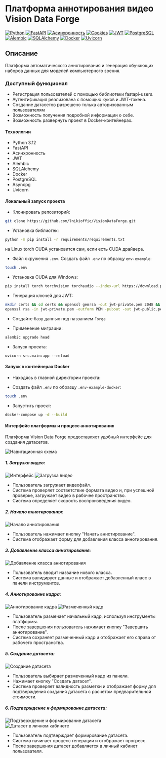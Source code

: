 # Платформа аннотирования видео Vision Data Forge

[![Python](https://img.shields.io/badge/-Python-464646?style=flat-square&logo=Python)](https://www.python.org/) [![FastAPI](https://img.shields.io/badge/-FastAPI-464646?style=flat-square&logo=fastapi)](https://fastapi.tiangolo.com/) [![Асинхронность](https://img.shields.io/badge/-Асинхронность-464646?style=flat-square&logo=Асинхронность)]() [![Cookies](https://img.shields.io/badge/-Cookies-464646?style=flat-square&logo=Cookies)]() [![JWT](https://img.shields.io/badge/-JWT-464646?style=flat-square&logo=JWT)]() [![PostgreSQL](https://img.shields.io/badge/-PostgreSQL-464646?style=flat-square&logo=PostgreSQL)](https://www.postgresql.org/) [![Alembic](https://img.shields.io/badge/-Alembic-464646?style=flat-square&logo=Alembic)](https://alembic.sqlalchemy.org/en/latest/) [![SQLAlchemy](https://img.shields.io/badge/-SQLAlchemy-464646?style=flat-square&logo=SQLAlchemy)](https://www.sqlalchemy.org/) [![Docker](https://img.shields.io/badge/-Docker-464646?style=flat-square&logo=docker)](https://www.docker.com/) [![Uvicorn](https://img.shields.io/badge/-Uvicorn-464646?style=flat-square&logo=uvicorn)](https://www.uvicorn.org/)

## Описание

Платформа автоматического аннотирования и генерация обучающих наборов данных для моделей компьютерного зрения.

### Доступный функционал

- Регистрация пользователей с помощью библиотеки fastapi-users.
- Аутентификация реализована с помощью куков и JWT-токена.
- Создание датасетов разрешено толька авторизованным пользователям
- Возможность получения подробной информации о себе.
- Возможность развернуть проект в Docker-контейнерах.

#### Технологии

- Python 3.12
- FastAPI
- Асинхронность
- JWT
- Alembic
- SQLAlchemy
- Docker
- PostgreSQL
- Asyncpg
- Uvicorn

#### Локальный запуск проекта

- Клонировать репозиторий:
```bash
git clone https://github.com/lnikioffic/VisionDataForge.git
```

- Установка библиотек:
```bash
python -m pip install -r requirements/requirements.txt 
```
на Linux torch CUDA установится сам, если есть CUDA драйвера.


- Файл окружения `.env`. Создать файл `.env` по образцу `env-example`:
```bash
touch .env
```

- Установка CUDA для Windows:
```bash
pip install torch torchvision torchaudio --index-url https://download.pytorch.org/whl/cu121
```

- Генерация ключей для JWT:
```bash
mkdir certs && cd certs && openssl genrsa -out jwt-private.pem 2048 && \
openssl rsa -in jwt-private.pem -outform PEM -pubout -out jwt-public.pem

```
- Создайте базу данных под названием `Forge`

- Применение миграции:
```bash
alembic upgrade head
```

- Запуск проекта:
```shell
uvicorn src.main:app --reload
```

#### Запуск в контейнерах Docker

- Находясь в главной директории проекта:

- Создать файл `.env` по образцу `.env-example-docker`:

```bash
touch .env 
```

- Запустить проект:

``` bash
docker-compose up -d --build  
```

#### Интерфейс платформы и процесс аннотирования
Платформа Vision Data Forge предоставляет удобный интерфейс для создания датасетов.

![Навигационная схема](https://drive.google.com/uc?export=view&id=1APs8FQoNC37ib6atHEo2huOmyGuNOZBc)

##### 1. Загрузка видео:

![Интерфейс](https://drive.google.com/file/d/1dGRiBem3HtpNd0CLnv2EfCW9GaXyZaR7/view?usp=sharing)
![Загрузка видео](https://drive.google.com/file/d/1BoUBe3R_L2zrdGiYKhTYrJfULvzFXtVE/view?usp=sharing)

- Пользователь загружает видеофайл.
- Система проверяет соответствие формата видео и, при успешной проверке, загружает видео в рабочее пространство.
- Система определяет скорость воспроизведения видео.

##### 2. Начало аннотирования:

![Начало аннотирования](https://drive.google.com/file/d/1zkmu8qjppv6y0mdLUl13v6ULBunJQZRJ/view?usp=sharing)

- Пользователь нажимает кнопку "Начать аннотирование".
- Система отображает форму для добавления класса аннотирования.

##### 3. Добавление класса аннотирования:

![Добавление класса аннотирования](https://drive.google.com/file/d/1Y2wt5-6xZ_5VPP5tc1FzpDcKO9BJVyLw/view?usp=sharing)

- Пользователь вводит название нового класса.
- Система валидирует данные и отображает добавленный класс в панели инструментов.

##### 4. Аннотирование кадра:

![Аннотирование кадра](https://drive.google.com/file/d/1_-JsO1Mqtr6UDU3OE6ZEim3a9QuQhWNZ/view?usp=sharing)
![Размеченный кадр](https://drive.google.com/file/d/1tbDrs66PUptVD_4ptkAhxFgC1LhcqR9p/view?usp=sharing)

- Пользователь размечает начальный кадр, используя инструменты платформы.
- После завершения пользователь нажимает кнопку "Завершить аннотирование".
- Система сохраняет размеченный кадр и отображает его справа от рабочего пространства.

##### 5. Создание датасета:

![Создание датасета](https://drive.google.com/file/d/1FDrAgQu9KtVk3UUhNyW647V4pm1WDW2A/view?usp=sharing)

- Пользователь выбирает размеченный кадр из панели.
- Нажимает кнопку "Создать датасет".
- Система проверяет валидность разметки и отображает форму для подтверждения создания датасета с расчетом предварительной стоимости.

##### 6. Подтверждение и формирование датасета:

![Подтверждение и формирование датасета](https://drive.google.com/file/d/1Q_T7Wbbpsv1FzeMszecJKuQNYqpsirWk/view?usp=sharing)
![Датасет в личном кабинете](https://drive.google.com/file/d/107MGV1oH3YweH_avVtpLFxTxtmAL-dU4/view?usp=sharing)

- Пользователь подтверждает формирование датасета.
- Система начинает процесс генерации и отображает прогресс.
- После завершения датасет добавляется в личный кабинет пользователя.
